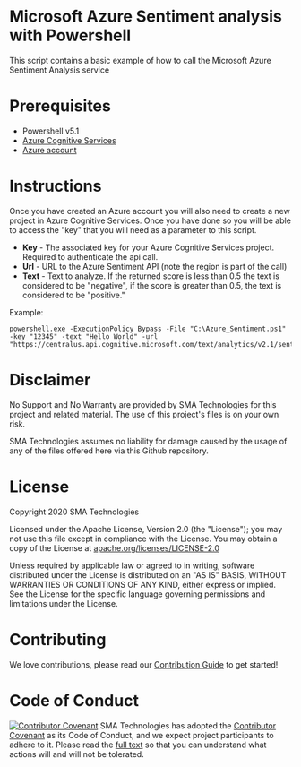 # Microsoft Azure Sentiment analysis with Powershell
This script contains a basic example of how to call the Microsoft Azure Sentiment Analysis service

# Prerequisites
* Powershell v5.1
* <a href url="https://azure.microsoft.com/en-us/services/cognitive-services/">Azure Cognitive Services</a>
* <a href url="https://azure.microsoft.com/en-us/features/azure-portal/">Azure account</a>

# Instructions
Once you have created an Azure account you will also need to create a new project in Azure Cognitive Services.  Once you have done so you will be able to access the "key" that you will need as a parameter to this script.

  * <b>Key</b> - The associated key for your Azure Cognitive Services project.  Required to authenticate the api call.
  * <b>Url</b> - URL to the Azure Sentiment API (note the region is part of the call)
  * <b>Text</b> - Text to analyze.  If the returned score is less than 0.5 the text is considered to be "negative", if the score is greater than 0.5, the text is considered to be "positive."
  
Example:
```
powershell.exe -ExecutionPolicy Bypass -File "C:\Azure_Sentiment.ps1" -key "12345" -text "Hello World" -url "https://centralus.api.cognitive.microsoft.com/text/analytics/v2.1/sentiment"
```

# Disclaimer
No Support and No Warranty are provided by SMA Technologies for this project and related material. The use of this project's files is on your own risk.

SMA Technologies assumes no liability for damage caused by the usage of any of the files offered here via this Github repository.

# License
Copyright 2020 SMA Technologies

Licensed under the Apache License, Version 2.0 (the "License");
you may not use this file except in compliance with the License.
You may obtain a copy of the License at [apache.org/licenses/LICENSE-2.0](http://www.apache.org/licenses/LICENSE-2.0)

Unless required by applicable law or agreed to in writing, software
distributed under the License is distributed on an "AS IS" BASIS,
WITHOUT WARRANTIES OR CONDITIONS OF ANY KIND, either express or implied.
See the License for the specific language governing permissions and
limitations under the License.

# Contributing
We love contributions, please read our [Contribution Guide](CONTRIBUTING.md) to get started!

# Code of Conduct
[![Contributor Covenant](https://img.shields.io/badge/Contributor%20Covenant-v2.0%20adopted-ff69b4.svg)](code-of-conduct.md)
SMA Technologies has adopted the [Contributor Covenant](CODE_OF_CONDUCT.md) as its Code of Conduct, and we expect project participants to adhere to it. Please read the [full text](CODE_OF_CONDUCT.md) so that you can understand what actions will and will not be tolerated.
